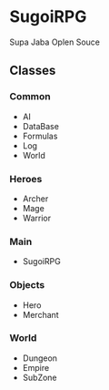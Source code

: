 SugoiRPG
========

Supa Jaba Oplen Souce

## Classes
### Common
* AI
* DataBase
* Formulas
* Log
* World

### Heroes
* Archer
* Mage
* Warrior

### Main
* SugoiRPG

### Objects
* Hero
* Merchant

### World
* Dungeon
* Empire
* SubZone
